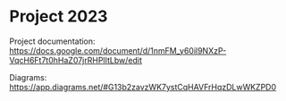 # Project 2023

Project documentation:
https://docs.google.com/document/d/1nmFM_y60il9NXzP-VqcH6Ft7t0hHaZ07jrRHPlItLbw/edit

Diagrams:
https://app.diagrams.net/#G13b2zavzWK7ystCqHAVFrHqzDLwWKZPD0